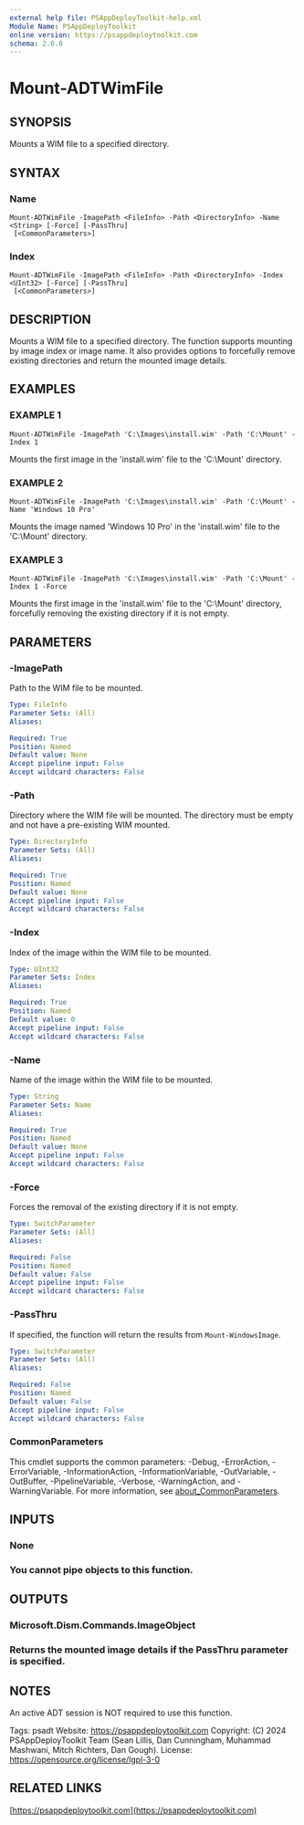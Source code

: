 ```yaml
---
external help file: PSAppDeployToolkit-help.xml
Module Name: PSAppDeployToolkit
online version: https://psappdeploytoolkit.com
schema: 2.0.0
---
```


# Mount-ADTWimFile

## SYNOPSIS
Mounts a WIM file to a specified directory.

## SYNTAX

### Name
```
Mount-ADTWimFile -ImagePath <FileInfo> -Path <DirectoryInfo> -Name <String> [-Force] [-PassThru]
 [<CommonParameters>]
```

### Index
```
Mount-ADTWimFile -ImagePath <FileInfo> -Path <DirectoryInfo> -Index <UInt32> [-Force] [-PassThru]
 [<CommonParameters>]
```

## DESCRIPTION
Mounts a WIM file to a specified directory.
The function supports mounting by image index or image name.
It also provides options to forcefully remove existing directories and return the mounted image details.

## EXAMPLES

### EXAMPLE 1
```
Mount-ADTWimFile -ImagePath 'C:\Images\install.wim' -Path 'C:\Mount' -Index 1
```

Mounts the first image in the 'install.wim' file to the 'C:\Mount' directory.

### EXAMPLE 2
```
Mount-ADTWimFile -ImagePath 'C:\Images\install.wim' -Path 'C:\Mount' -Name 'Windows 10 Pro'
```

Mounts the image named 'Windows 10 Pro' in the 'install.wim' file to the 'C:\Mount' directory.

### EXAMPLE 3
```
Mount-ADTWimFile -ImagePath 'C:\Images\install.wim' -Path 'C:\Mount' -Index 1 -Force
```

Mounts the first image in the 'install.wim' file to the 'C:\Mount' directory, forcefully removing the existing directory if it is not empty.

## PARAMETERS

### -ImagePath
Path to the WIM file to be mounted.

```yaml
Type: FileInfo
Parameter Sets: (All)
Aliases:

Required: True
Position: Named
Default value: None
Accept pipeline input: False
Accept wildcard characters: False
```

### -Path
Directory where the WIM file will be mounted.
The directory must be empty and not have a pre-existing WIM mounted.

```yaml
Type: DirectoryInfo
Parameter Sets: (All)
Aliases:

Required: True
Position: Named
Default value: None
Accept pipeline input: False
Accept wildcard characters: False
```

### -Index
Index of the image within the WIM file to be mounted.

```yaml
Type: UInt32
Parameter Sets: Index
Aliases:

Required: True
Position: Named
Default value: 0
Accept pipeline input: False
Accept wildcard characters: False
```

### -Name
Name of the image within the WIM file to be mounted.

```yaml
Type: String
Parameter Sets: Name
Aliases:

Required: True
Position: Named
Default value: None
Accept pipeline input: False
Accept wildcard characters: False
```

### -Force
Forces the removal of the existing directory if it is not empty.

```yaml
Type: SwitchParameter
Parameter Sets: (All)
Aliases:

Required: False
Position: Named
Default value: False
Accept pipeline input: False
Accept wildcard characters: False
```

### -PassThru
If specified, the function will return the results from `Mount-WindowsImage`.

```yaml
Type: SwitchParameter
Parameter Sets: (All)
Aliases:

Required: False
Position: Named
Default value: False
Accept pipeline input: False
Accept wildcard characters: False
```

### CommonParameters
This cmdlet supports the common parameters: -Debug, -ErrorAction, -ErrorVariable, -InformationAction, -InformationVariable, -OutVariable, -OutBuffer, -PipelineVariable, -Verbose, -WarningAction, and -WarningVariable. For more information, see [about_CommonParameters](http://go.microsoft.com/fwlink/?LinkID=113216).

## INPUTS

### None
### You cannot pipe objects to this function.
## OUTPUTS

### Microsoft.Dism.Commands.ImageObject
### Returns the mounted image details if the PassThru parameter is specified.
## NOTES
An active ADT session is NOT required to use this function.

Tags: psadt
Website: https://psappdeploytoolkit.com
Copyright: (C) 2024 PSAppDeployToolkit Team (Sean Lillis, Dan Cunningham, Muhammad Mashwani, Mitch Richters, Dan Gough).
License: https://opensource.org/license/lgpl-3-0

## RELATED LINKS

[https://psappdeploytoolkit.com](https://psappdeploytoolkit.com)
